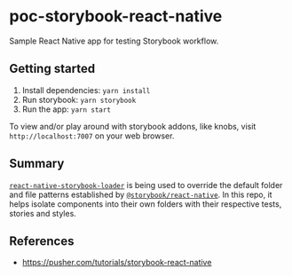 # poc-storybook-react-native

Sample React Native app for testing Storybook workflow.

## Getting started

1. Install dependencies: `yarn install`
2. Run storybook: `yarn storybook`
3. Run the app: `yarn start`

To view and/or play around with storybook addons, like knobs, visit `http://localhost:7007` on your web browser.

## Summary

[`react-native-storybook-loader`](https://github.com/elderfo/react-native-storybook-loader) is being used to override the default folder and file patterns established by [`@storybook/react-native`](https://github.com/storybooks/storybook/tree/master/app/react-native). In this repo, it helps isolate components into their own folders with their respective tests, stories and styles.

## References

- https://pusher.com/tutorials/storybook-react-native